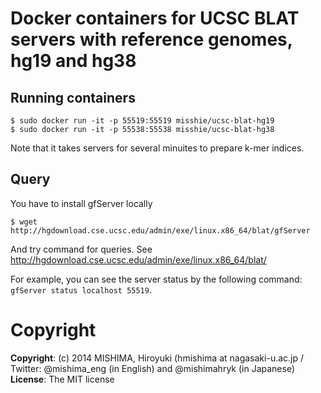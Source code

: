 # Docker containers for UCSC BLAT servers with reference genomes, hg19 and hg38

## Running containers

```shell
$ sudo docker run -it -p 55519:55519 misshie/ucsc-blat-hg19
$ sudo docker run -it -p 55538:55538 misshie/ucsc-blat-hg38
```

Note that it takes servers for several minuites to prepare k-mer indices.

## Query

You have to install gfServer locally

```shell
$ wget http://hgdownload.cse.ucsc.edu/admin/exe/linux.x86_64/blat/gfServer
```

And try command for queries. See http://hgdownload.cse.ucsc.edu/admin/exe/linux.x86_64/blat/

For example, you can see the server status by the following command: ```gfServer status localhost 55519```.

# Copyright
**Copyright**: (c) 2014 MISHIMA, Hiroyuki (hmishima at nagasaki-u.ac.jp / Twitter: @mishima_eng (in English) and @mishimahryk (in Japanese) 
**License**: The MIT license

